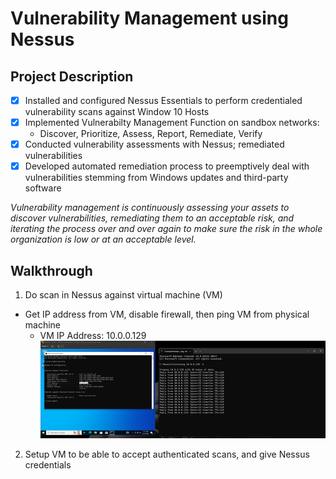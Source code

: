# Vulnerability Management using Nessus
## Project Description
- [x] Installed and configured Nessus Essentials to perform credentialed vulnerability scans against Window 10 Hosts
- [x] Implemented Vulnerabilty Management Function on sandbox networks:
  - Discover, Prioritize, Assess, Report, Remediate, Verify 
- [x] Conducted vulnerability assessments with Nessus; remediated vulnerabilities
- [x] Developed automated remediation process to preemptively deal with vulnerabilities stemming from Windows updates and third-party software

_Vulnerability management is continuously assessing your assets to discover vulnerabilities, remediating them to an acceptable risk, and iterating the process over and over again to make sure the risk in the whole organization is low or at an acceptable level._

## Walkthrough
1. Do scan in Nessus against virtual machine (VM)
  - Get IP address from VM, disable firewall, then ping VM from physical machine
    - VM IP Address: 10.0.0.129
![IP](https://raw.githubusercontent.com/nilesh-domah/Nilesh-Cybersecurity-Portfolio/main/Portfolio%20Projects/Vulnerability%20Management/IP.png)
2. Setup VM to be able to accept authenticated scans, and give Nessus credentials

